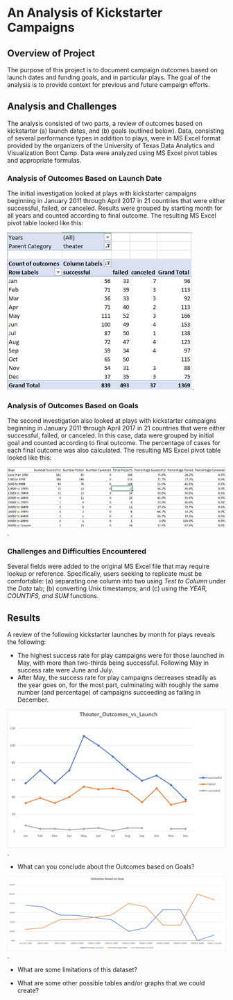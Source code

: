 # An Analysis of Kickstarter Campaigns

## Overview of Project

The purpose of this project is to document campaign outcomes based on launch dates and funding goals, and in particular plays. The goal of the analysis is to provide context for previous and future campaign efforts.   

## Analysis and Challenges

The analysis consisted of two parts, a review of outcomes based on kickstarter (a) launch dates, and (b) goals (outlined below). Data, consisting of several performance types in addition to plays, were in MS Excel format provided by the organizers of the University of Texas Data Analytics and Visualization Boot Camp. Data were analyzed using MS Excel pivot tables and appropriate formulas.  

### Analysis of Outcomes Based on Launch Date

The initial investigation looked at plays with kickstarter campaigns beginning in January 2011 through April 2017 in 21 countries that were either successful, failed, or canceled. Results were grouped by starting month for all years and counted according to final outcome. The resulting MS Excel pivot table looked like this: 

![Theater Outcomes vs Launch_Pivot](Theater_Outcomes_vs_Launch_Pivot.png).

### Analysis of Outcomes Based on Goals

The second investigation also looked at plays with kickstarter campaigns beginning in January 2011 through April 2017 in 21 countries that were either successful, failed, or canceled. In this case, data were grouped by initial goal and counted according to final outcome. The percentage of cases for each final outcome was also calculated. The resulting MS Excel pivot table looked like this: 

![Outcomes_Based_on_Goal_Table](Outcomes_Based_on_Goal_Table.png).

### Challenges and Difficulties Encountered

Several fields were added to the original MS Excel file that may require lookup or reference. Specifically, users seeking to replicate must be comfortable: (a) separating one column into two using *Test to Column* under the *Data* tab; (b) converting Unix timestamps; and (c) using the *YEAR, COUNTIFS, and SUM* functions.  

## Results

A review of the following kickstarter launches by month for plays reveals the following:
- The highest success rate for play campaigns were for those launched in May, with more than two-thirds being successful. Following May in success rate were June and July. 
- After May, the success rate for play campaigns decreases steadily as the year goes on, for the most part, culminating with roughly the same number (and percentage) of campaigns succeeding as failing in December.   

![Theater Outcomes vs Launch](Theater_Outcomes_vs_Launch.png).
- What can you conclude about the Outcomes based on Goals?

![Outcomes_Based_on_Goal](Outcomes_Based_on_Goal.png).
- What are some limitations of this dataset?

- What are some other possible tables and/or graphs that we could create?



